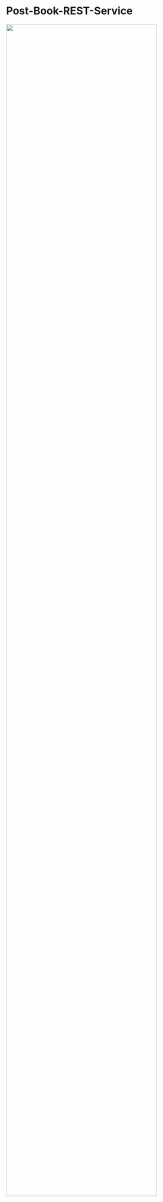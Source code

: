 # Post-Book-REST-Service

<img src="https://user-images.githubusercontent.com/59963061/125198997-e70d5000-e281-11eb-988b-af3a9ec4ffd8.png" width="90%"></img> 
